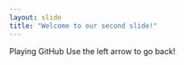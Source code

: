 ```yaml
---
layout: slide
title: "Welcome to our second slide!"
---
```

Playing GitHub
Use the left arrow to go back!
